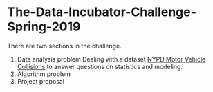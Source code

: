 # The-Data-Incubator-Challenge-Spring-2019
There are two sections in the challenge.
1. Data analysis problem
Dealing with a dataset [NYPD Motor Vehicle Collisions](https://data.cityofnewyork.us/Public-Safety/NYPD-Motor-Vehicle-Collisions/h9gi-nx95) to answer questions on statistics and modeling. 
2. Algorithm problem
3. Project proposal
